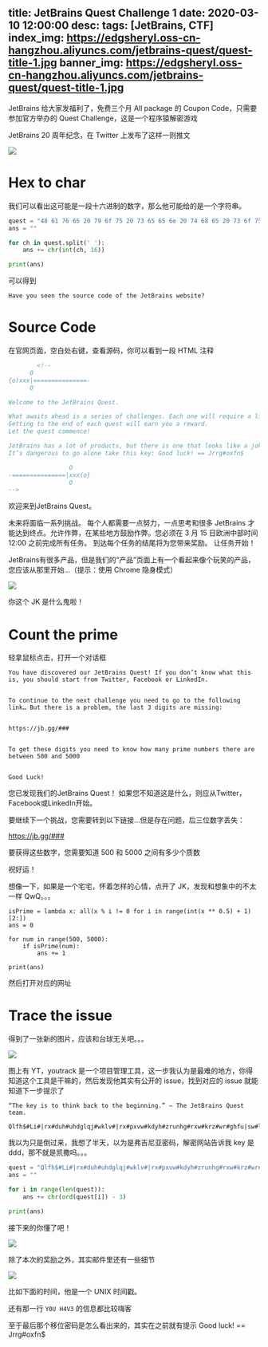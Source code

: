 title: JetBrains Quest Challenge 1
date: 2020-03-10 12:00:00
desc: 
tags: [JetBrains, CTF] 
index_img: https://edgsheryl.oss-cn-hangzhou.aliyuncs.com/jetbrains-quest/quest-title-1.jpg
banner_img: https://edgsheryl.oss-cn-hangzhou.aliyuncs.com/jetbrains-quest/quest-title-1.jpg
---

JetBrains 给大家发福利了，免费三个月 All package 的 Coupon Code，只需要参加官方举办的 Quest Challenge，这是一个程序猿解密游戏

<!-- more -->

JetBrains 20 周年纪念，在 Twitter 上发布了这样一则推文

![](https://edgsheryl.oss-cn-hangzhou.aliyuncs.com/jetbrains-quest/twitter.png)

# Hex to char

我们可以看出这可能是一段十六进制的数字，那么他可能给的是一个字符串。

```python
quest = "48 61 76 65 20 79 6f 75 20 73 65 65 6e 20 74 68 65 20 73 6f 75 72 63 65 20 63 6f 64 65 20 6f 66 20 74 68 65 20 4a 65 74 42 72 61 69 6e 73 20 77 65 62 73 69 74 65 3f"
ans = ""

for ch in quest.split(' '):
    ans += chr(int(ch, 16))

print(ans)
```

可以得到

```Text
Have you seen the source code of the JetBrains website?
```



# Source Code

在官网页面，空白处右键，查看源码，你可以看到一段 HTML 注释

```html
        <!--
      O
{o)xxx|===============-
      O

Welcome to the JetBrains Quest.

What awaits ahead is a series of challenges. Each one will require a little initiative, a little thinking, and a whole lot of JetBrains to get to the end. Cheating is allowed and in some places encouraged. You have until the 15th of March at 12:00 CET to finish all the quests.
Getting to the end of each quest will earn you a reward.
Let the quest commence!

JetBrains has a lot of products, but there is one that looks like a joke on our Products page, you should start there... (hint: use Chrome Incognito mode)
It’s dangerous to go alone take this key: Good luck! == Jrrg#oxfn$

                 O
-===============|xxx(o}
                 O
-->
```

欢迎来到JetBrains Quest。

未来将面临一系列挑战。 每个人都需要一点努力，一点思考和很多 JetBrains 才能达到终点。允许作弊，在某些地方鼓励作弊。您必须在 3 月 15 日欧洲中部时间 12:00 之前完成所有任务。
到达每个任务的结尾将为您带来奖励。
让任务开始！

JetBrains有很多产品，但是我们的“产品”页面上有一个看起来像个玩笑的产品，您应该从那里开始...（提示：使用 Chrome 隐身模式）

![](https://edgsheryl.oss-cn-hangzhou.aliyuncs.com/jetbrains-quest/what-is-JK.png)

你这个 JK 是什么鬼啦！

# Count the prime

轻拿鼠标点击，打开一个对话框

```Text
You have discovered our JetBrains Quest! If you don’t know what this is, you should start from Twitter, Facebook or LinkedIn.


To continue to the next challenge you need to go to the following link… But there is a problem, the last 3 digits are missing:


https://jb.gg/###


To get these digits you need to know how many prime numbers there are between 500 and 5000


Good Luck!
```

您已发现我们的JetBrains Quest！ 如果您不知道这是什么，则应从Twitter，Facebook或LinkedIn开始。

要继续下一个挑战，您需要转到以下链接…但是存在问题，后三位数字丢失：

https://jb.gg/###

要获得这些数字，您需要知道 500 和 5000 之间有多少个质数

祝好运！

想像一下，如果是一个宅宅，怀着怎样的心情，点开了 JK，发现和想象中的不太一样 QwQ。。。

```
isPrime = lambda x: all(x % i != 0 for i in range(int(x ** 0.5) + 1)[2:])
ans = 0

for num in range(500, 5000):
    if isPrime(num):
        ans += 1

print(ans)
```

然后打开对应的网址

# Trace the issue

得到了一张新的图片，应该和台球无关吧。。。

![](https://edgsheryl.oss-cn-hangzhou.aliyuncs.com/jetbrains-quest/mps.png)

图上有 YT，youtrack 是一个项目管理工具，这一步我认为是最难的地方，你得知道这个工具是干嘛的，然后发现他其实有公开的 issue，找到对应的 issue 就能知道下一步提示了

```text
“The key is to think back to the beginning.” – The JetBrains Quest team.

Qlfh$#Li#|rx#duh#uhdglqj#wklv#|rx#pxvw#kdyh#zrunhg#rxw#krz#wr#ghfu|sw#lw1#Wklv#lv#rxu#lvvxh#wudfnhu#ghvljqhg#iru#djloh#whdpv1#Lw#lv#iuhh#iru#xs#wr#6#xvhuv#lq#Forxg#dqg#iru#43#xvhuv#lq#Vwdqgdorqh/#vr#li#|rx#zdqw#wr#jlyh#lw#d#jr#lq#|rxu#whdp#wkhq#zh#wrwdoo|#uhfrpphqg#lw1#|rx#kdyh#ilqlvkhg#wkh#iluvw#Txhvw/#qrz#lw“v#wlph#wr#uhghhp#|rxu#iluvw#sul}h1#Wkh#frgh#iru#wkh#iluvw#txhvw#lv#‟EhfdxvhFrgh†1#Jr#wr#wkh#Txhvw#Sdjh#dqg#xvh#wkh#frgh#wr#fodlp#|rxu#sul}h1#kwwsv=22zzz1mhweudlqv1frp2surpr2txhvw2
```

我以为只是倒过来，我想了半天，以为是弗吉尼亚密码，解密网站告诉我 key 是 ddd，那不就是凯撒吗。。。

``` Python
quest = "Qlfh$#Li#|rx#duh#uhdglqj#wklv#|rx#pxvw#kdyh#zrunhg#rxw#krz#wr#ghfu|sw#lw1#Wklv#lv#rxu#lvvxh#wudfnhu#ghvljqhg#iru#djloh#whdpv1#Lw#lv#iuhh#iru#xs#wr#6#xvhuv#lq#Forxg#dqg#iru#43#xvhuv#lq#Vwdqgdorqh/#vr#li#|rx#zdqw#wr#jlyh#lw#d#jr#lq#|rxu#whdp#wkhq#zh#wrwdoo|#uhfrpphqg#lw1#|rx#kdyh#ilqlvkhg#wkh#iluvw#Txhvw/#qrz#lw“v#wlph#wr#uhghhp#|rxu#iluvw#sul}h1#Wkh#frgh#iru#wkh#iluvw#txhvw#lv#‟EhfdxvhFrgh†1#Jr#wr#wkh#Txhvw#Sdjh#dqg#xvh#wkh#frgh#wr#fodlp#|rxu#sul}h1#kwwsv=22zzz1mhweudlqv1frp2surpr2txhvw2"
ans = ""

for i in range(len(quest)):
    ans += chr(ord(quest[i]) - 3)

print(ans)
```

接下来的你懂了吧！

![](https://edgsheryl.oss-cn-hangzhou.aliyuncs.com/jetbrains-quest/cong-letter1.png)

除了本次的奖励之外，其实邮件里还有一些细节

![](https://edgsheryl.oss-cn-hangzhou.aliyuncs.com/jetbrains-quest/next-clues.png)

比如下面的时间，他是一个 UNIX 时间戳。

还有那一行 `Y0U H4V3` 的信息都比较嗨客

至于最后那个移位密码是怎么看出来的，其实在之前就有提示 Good luck! == Jrrg#oxfn$